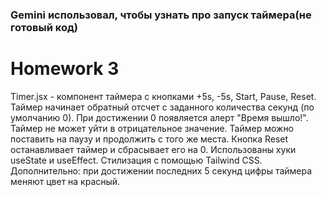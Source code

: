 ### Gemini использовал, чтобы узнать про запуск таймера(не готовый код)
# Homework 3
Timer.jsx - компонент таймера с кнопками +5s, -5s, Start, Pause, Reset. Таймер начинает обратный отсчет с заданного количества секунд (по умолчанию 0). При достижении 0 появляется алерт "Время вышло!". Таймер не может уйти в отрицательное значение. Таймер можно поставить на паузу и продолжить с того же места. Кнопка Reset останавливает таймер и сбрасывает его на 0.
Использованы хуки useState и useEffect. Стилизация с помощью Tailwind CSS. Дополнительно: при достижении последних 5 секунд цифры таймера меняют цвет на красный.
